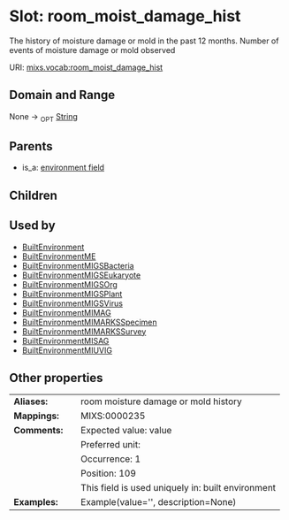 
# Slot: room_moist_damage_hist


The history of moisture damage or mold in the past 12 months. Number of events of moisture damage or mold observed

URI: [mixs.vocab:room_moist_damage_hist](https://w3id.org/mixs/vocab/room_moist_damage_hist)


## Domain and Range

None ->  <sub>OPT</sub> [String](types/String.md)

## Parents

 *  is_a: [environment field](environment_field.md)

## Children


## Used by

 * [BuiltEnvironment](BuiltEnvironment.md)
 * [BuiltEnvironmentME](BuiltEnvironmentME.md)
 * [BuiltEnvironmentMIGSBacteria](BuiltEnvironmentMIGSBacteria.md)
 * [BuiltEnvironmentMIGSEukaryote](BuiltEnvironmentMIGSEukaryote.md)
 * [BuiltEnvironmentMIGSOrg](BuiltEnvironmentMIGSOrg.md)
 * [BuiltEnvironmentMIGSPlant](BuiltEnvironmentMIGSPlant.md)
 * [BuiltEnvironmentMIGSVirus](BuiltEnvironmentMIGSVirus.md)
 * [BuiltEnvironmentMIMAG](BuiltEnvironmentMIMAG.md)
 * [BuiltEnvironmentMIMARKSSpecimen](BuiltEnvironmentMIMARKSSpecimen.md)
 * [BuiltEnvironmentMIMARKSSurvey](BuiltEnvironmentMIMARKSSurvey.md)
 * [BuiltEnvironmentMISAG](BuiltEnvironmentMISAG.md)
 * [BuiltEnvironmentMIUVIG](BuiltEnvironmentMIUVIG.md)

## Other properties

|  |  |  |
| --- | --- | --- |
| **Aliases:** | | room moisture damage or mold history |
| **Mappings:** | | MIXS:0000235 |
| **Comments:** | | Expected value: value |
|  | | Preferred unit:  |
|  | | Occurrence: 1 |
|  | | Position: 109 |
|  | | This field is used uniquely in: built environment |
| **Examples:** | | Example(value='', description=None) |

